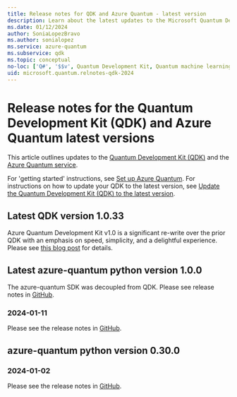 ```yaml
---
title: Release notes for QDK and Azure Quantum - latest version
description: Learn about the latest updates to the Microsoft Quantum Development Kit (QDK) and Azure Quantum.
ms.date: 01/12/2024
author: SoniaLopezBravo
ms.author: sonialopez
ms.service: azure-quantum
ms.subservice: qdk
ms.topic: conceptual
no-loc: ['Q#', '$$v', Quantum Development Kit, Quantum machine learning, Quantum Intermediate Representation, Basic measurement feedback, target, targets]
uid: microsoft.quantum.relnotes-qdk-2024
---
```


# Release notes for the Quantum Development Kit (QDK) and Azure Quantum latest versions

This article outlines updates to the [Quantum Development Kit (QDK)](xref:microsoft.quantum.overview.q-sharp) and the [Azure Quantum service](xref:microsoft.quantum.azure-quantum-overview).

For 'getting started' instructions, see [Set up Azure Quantum](xref:microsoft.quantum.install-qdk.overview). For instructions on how to update your QDK to the latest version, see [Update the Quantum Development Kit (QDK) to the latest version](xref:microsoft.quantum.update-qdk).

## Latest QDK version 1.0.33
Azure Quantum Development Kit v1.0 is a significant re-write over the prior QDK with an emphasis on speed, simplicity, and a delightful experience. Please see [this blog post](https://devblogs.microsoft.com/qsharp/announcing-v1-0-of-the-azure-quantum-development-kit/) for details.

## Latest azure-quantum python version 1.0.0

The azure-quantum SDK was decoupled from QDK. Please see release notes in [GitHub](https://github.com/microsoft/azure-quantum-python/releases).

### 2024-01-11
Please see the release notes in [GitHub](https://github.com/microsoft/azure-quantum-python/releases/tag/azure-quantum_v1.0.0).

## azure-quantum python version 0.30.0

### 2024-01-02
Please see the release notes in [GitHub](https://github.com/microsoft/azure-quantum-python/releases/tag/azure-quantum_v0.30.0).
